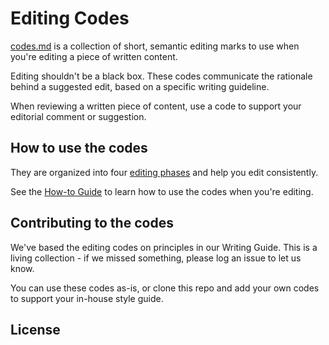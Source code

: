 # Editing Codes

[codes.md](codes.md) is a collection of short, semantic editing marks to use when you're editing a piece of written content.

Editing shouldn't be a black box. These codes communicate the rationale behind a suggested edit, based on a specific writing guideline.

When reviewing a written piece of content, use a code to support your editorial comment or suggestion. 

## How to use the codes

They are organized into four [editing phases](phases.md) and help you edit consistently. 

See the [How-to Guide](guide.md) to learn how to use the codes when you're editing.

## Contributing to the codes

We've based the editing codes on principles in our Writing Guide. This is a living collection - if we missed something, please log an issue to let us know.

You can use these codes as-is, or clone this repo and add your own codes to support your in-house style guide. 

## License
